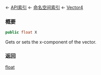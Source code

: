 ← [API索引](Api-Index) ← [命名空间索引](Namespace-Index) ← [Vector4](VRageMath.Vector4)

### 概要

```csharp
public float X
```

Gets or sets the x-component of the vector.

### 返回

[float](https://docs.microsoft.com/en-us/dotnet/api/System.Single?view=netframework-4.6)

